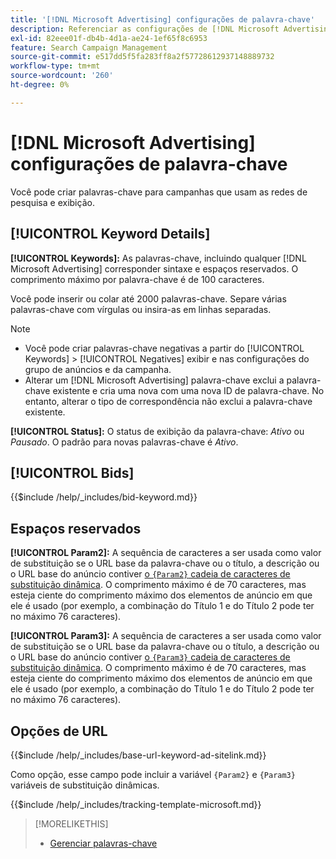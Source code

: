 ```yaml
---
title: '[!DNL Microsoft Advertising] configurações de palavra-chave'
description: Referenciar as configurações de [!DNL Microsoft Advertising] palavras-chave.
exl-id: 82eee01f-db4b-4d1a-ae24-1ef65f8c6953
feature: Search Campaign Management
source-git-commit: e517dd5f5fa283ff8a2f57728612937148889732
workflow-type: tm+mt
source-wordcount: '260'
ht-degree: 0%

---
```


# [!DNL Microsoft Advertising] configurações de palavra-chave

Você pode criar palavras-chave para campanhas que usam as redes de pesquisa e exibição.

## [!UICONTROL Keyword Details]

**[!UICONTROL Keywords]:** As palavras-chave, incluindo qualquer [!DNL Microsoft Advertising] corresponder sintaxe e espaços reservados. O comprimento máximo por palavra-chave é de 100 caracteres.

Você pode inserir ou colar até 2000 palavras-chave. Separe várias palavras-chave com vírgulas ou insira-as em linhas separadas.

>[!NOTE]
>
>* Você pode criar palavras-chave negativas a partir do [!UICONTROL Keywords] > [!UICONTROL Negatives] exibir e nas configurações do grupo de anúncios e da campanha.
>* Alterar um [!DNL Microsoft Advertising] palavra-chave exclui a palavra-chave existente e cria uma nova com uma nova ID de palavra-chave. No entanto, alterar o tipo de correspondência não exclui a palavra-chave existente.

**[!UICONTROL Status]:** O status de exibição da palavra-chave: *Ativo* ou *Pausado*. O padrão para novas palavras-chave é *Ativo*.

## [!UICONTROL Bids]

<!-- **[!UICONTROL Bid]:** -->

{{$include /help/_includes/bid-keyword.md}}

## Espaços reservados

**[!UICONTROL Param2]:** A sequência de caracteres a ser usada como valor de substituição se o URL base da palavra-chave ou o título, a descrição ou o URL base do anúncio contiver [o `{Param2}` cadeia de caracteres de substituição dinâmica](https://help.bingads.microsoft.com/#apex/3/en/53079/0). O comprimento máximo é de 70 caracteres, mas esteja ciente do comprimento máximo dos elementos de anúncio em que ele é usado (por exemplo, a combinação do Título 1 e do Título 2 pode ter no máximo 76 caracteres).

**[!UICONTROL Param3]:** A sequência de caracteres a ser usada como valor de substituição se o URL base da palavra-chave ou o título, a descrição ou o URL base do anúncio contiver [o `{Param3}` cadeia de caracteres de substituição dinâmica](https://help.bingads.microsoft.com/#apex/3/en/53079/0). O comprimento máximo é de 70 caracteres, mas esteja ciente do comprimento máximo dos elementos de anúncio em que ele é usado (por exemplo, a combinação do Título 1 e do Título 2 pode ter no máximo 76 caracteres).

## Opções de URL

<!-- **[!UICONTROL Base URl]:** -->

{{$include /help/_includes/base-url-keyword-ad-sitelink.md}}

Como opção, esse campo pode incluir a variável `{Param2}` e `{Param3}` variáveis de substituição dinâmicas.

<!-- **[!UICONTROL Tracking Template]:** -->

{{$include /help/_includes/tracking-template-microsoft.md}}

>[!MORELIKETHIS]
>
>* [Gerenciar palavras-chave](/help/search-social-commerce/campaign-management/campaigns/keyword-manage.md)
